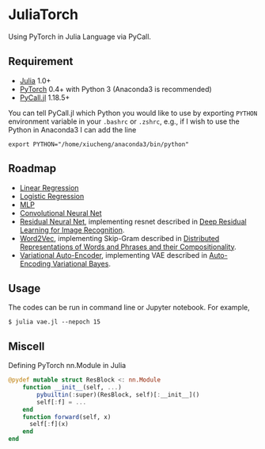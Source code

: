 # JuliaTorch

Using PyTorch in Julia Language via PyCall.

## Requirement

* [Julia](http://julialang.org) 1.0+
* [PyTorch](http://pytorch.org) 0.4+ with Python 3 (Anaconda3 is recommended)
* [PyCall.jl](https://github.com/JuliaPy/PyCall.jl) 1.18.5+

You can tell PyCall.jl which Python you would like to use by exporting `PYTHON` environment variable in your `.bashrc`
or `.zshrc`, e.g., if I wish to use the Python in Anaconda3 I can add the line

```shell
export PYTHON="/home/xiucheng/anaconda3/bin/python"
```

## Roadmap

* [Linear Regression](https://github.com/boathit/JuliaTorch/blob/master/linearRegression.jl)
* [Logistic Regression](https://github.com/boathit/JuliaTorch/blob/master/logisticRegression.jl)
* [MLP](https://github.com/boathit/JuliaTorch/blob/master/mlp.jl)
* [Convolutional Neural Net](https://github.com/boathit/JuliaTorch/blob/master/convnet.jl)
* [Residual Neural Net](https://github.com/boathit/JuliaTorch/blob/master/resnet.jl), implementing
  resnet described in [Deep Residual Learning for Image Recognition](https://arxiv.org/abs/1512.03385).
* [Word2Vec](https://github.com/boathit/JuliaTorch/blob/master/word2vec.jl), implementing Skip-Gram described in [Distributed Representations of Words and Phrases and their Compositionality](https://arxiv.org/abs/1310.4546).
* [Variational Auto-Encoder](https://github.com/boathit/JuliaTorch/blob/master/vae.jl), implementing
  VAE described in [Auto-Encoding Variational Bayes](https://arxiv.org/abs/1312.6114).

## Usage

The codes can be run in command line or Jupyter notebook. For example,

```shell
$ julia vae.jl --nepoch 15
```

## Miscell

Defining PyTorch nn.Module in Julia

```julia
@pydef mutable struct ResBlock <: nn.Module
    function __init__(self, ...)
        pybuiltin(:super)(ResBlock, self)[:__init__]()
        self[:f] = ...
    end
    function forward(self, x)
      self[:f](x)
    end
end
```
